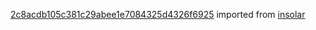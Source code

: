 [2c8acdb105c381c29abee1e7084325d4326f6925](https://github.com/insolar/insolar/commit/2c8acdb105c381c29abee1e7084325d4326f6925) imported from [insolar](https://github.com/insolar/insolar)
